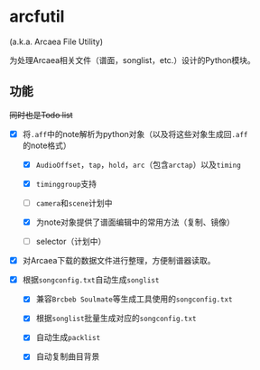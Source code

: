 # arcfutil

(a.k.a. Arcaea File Utility)

为处理Arcaea相关文件（谱面，songlist，etc.）设计的Python模块。

## 功能
~~同时也是Todo list~~

- [x] 将`.aff`中的note解析为python对象（以及将这些对象生成回`.aff`的note格式）

  - [x] `AudioOffset`，`tap`，`hold`，`arc`（包含`arctap`）以及`timing`
  
  - [x] `timinggroup`支持

  - [ ] `camera`和`scene`计划中
  
  - [x] 为note对象提供了谱面编辑中的常用方法（复制、镜像）
  
  - [ ] selector（计划中）

- [x] 对Arcaea下载的数据文件进行整理，方便制谱器读取。

- [x] 根据`songconfig.txt`自动生成`songlist`

  - [x] 兼容`Brcbeb Soulmate`等生成工具使用的`songconfig.txt`

  - [x] 根据`songlist`批量生成对应的`songconfig.txt`

  - [x] 自动生成`packlist`

  - [x] 自动复制曲目背景
